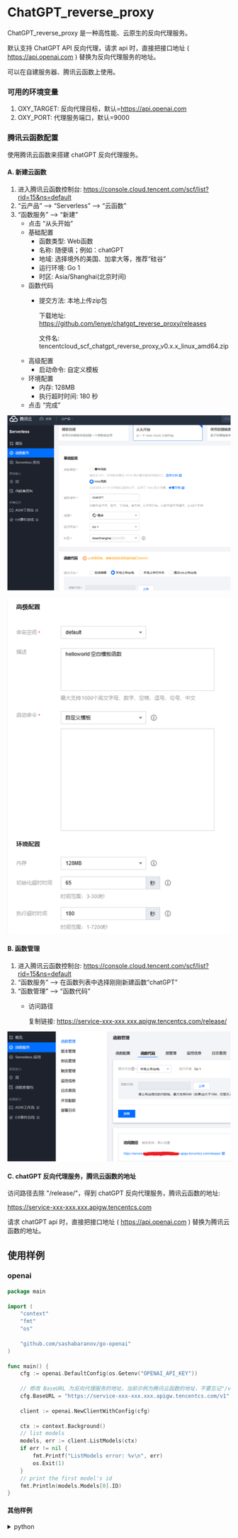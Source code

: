 # ChatGPT_reverse_proxy

ChatGPT_reverse_proxy 是一种高性能、云原生的反向代理服务。

默认支持 ChatGPT API 反向代理，请求 api 时，直接把接口地址 ( https://api.openai.com ) 替换为反向代理服务的地址。

可以在自建服务器、腾讯云函数上使用。

### 可用的环境变量

1. OXY_TARGET: 反向代理目标，默认=https://api.openai.com
2. OXY_PORT: 代理服务端口，默认=9000

### 腾讯云函数配置

使用腾讯云函数来搭建 chatGPT 反向代理服务。

#### A. 新建云函数

1. 进入腾讯云函数控制台: https://console.cloud.tencent.com/scf/list?rid=15&ns=default
2. “云产品” --> “Serverless” --> “云函数”
3. “函数服务” --> “新建”
    - 点击 “从头开始”
    - 基础配置
        - 函数类型: Web函数
        - 名称: 随便填；例如：chatGPT
        - 地域: 选择境外的美国、加拿大等，推荐“硅谷”
        - 运行环境: Go 1
        - 时区: Asia/Shanghai(北京时间)
    - 函数代码
        - 提交方法: 本地上传zip包

          下载地址: https://github.com/lenye/chatgpt_reverse_proxy/releases

          文件名: tencentcloud_scf_chatgpt_reverse_proxy_v0.x.x_linux_amd64.zip
    - 高级配置
        - 启动命令: 自定义模板
    - 环境配置
        - 内存: 128MB
        - 执行超时时间: 180 秒
    - 点击 “完成”

![基础配置.png](docs/new.png)

![高级配置.png](docs/new2.png)

#### B. 函数管理

1. 进入腾讯云函数控制台: https://console.cloud.tencent.com/scf/list?rid=15&ns=default
2. “函数服务” --> 在函数列表中选择刚刚新建函数“chatGPT”
3. “函数管理” --> “函数代码”
    - 访问路径

      复制链接: https://service-xxx-xxx.xxx.apigw.tencentcs.com/release/

![访问路径.png](docs/new3.png)

#### C. chatGPT 反向代理服务，腾讯云函数的地址

访问路径去除 "/release/"，得到 chatGPT 反向代理服务，腾讯云函数的地址:

https://service-xxx-xxx.xxx.apigw.tencentcs.com

请求 chatGPT api 时，直接把接口地址 ( https://api.openai.com ) 替换为腾讯云函数的地址。

## 使用样例

### openai

```go
package main

import (
	"context"
	"fmt"
	"os"

	"github.com/sashabaranov/go-openai"
)

func main() {
	cfg := openai.DefaultConfig(os.Getenv("OPENAI_API_KEY"))

	// 修改 BaseURL 为反向代理服务的地址，当前示例为腾讯云函数的地址，不要忘记"/v1"
	cfg.BaseURL = "https://service-xxx-xxx.xxx.apigw.tencentcs.com/v1"

	client := openai.NewClientWithConfig(cfg)

	ctx := context.Background()
	// list models
	models, err := client.ListModels(ctx)
	if err != nil {
		fmt.Printf("ListModels error: %v\n", err)
		os.Exit(1)
	}
	// print the first model's id
	fmt.Println(models.Models[0].ID)
}

```

#### 其他样例

<details>
<summary>python</summary>

```python
import os

import openai

openai.api_key = os.getenv("OPENAI_API_KEY")

# 修改 api_base 为反向代理服务的地址，当前示例为腾讯云函数的地址，不要忘记"/v1"
openai.api_base = "https://service-xxx-xxx.xxx.apigw.tencentcs.com/v1"

# list models
models = openai.Model.list()
# print the first model's id
print(models.data[0].id)
```

</details>

